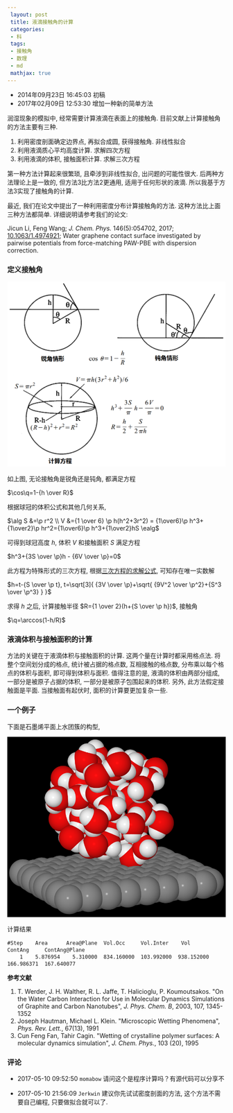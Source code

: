 ```yaml
---
 layout: post
 title: 液滴接触角的计算
 categories:
 - 科
 tags:
 - 接触角
 - 数理
 - md
 mathjax: true
---
```


- 2014年09月23日 16:45:03 初稿
- 2017年02月09日 12:53:30 增加一种新的简单方法

润湿现象的模拟中, 经常需要计算液滴在表面上的接触角. 目前文献上计算接触角的方法主要有三种.

1. 利用密度剖面确定边界点, 再拟合成圆, 获得接触角. 非线性拟合
2. 利用液滴质心平均高度计算. 求解四次方程
3. 利用液滴的体积, 接触面积计算. 求解三次方程

第一种方法计算起来很繁琐, 且牵涉到非线性拟合, 出问题的可能性很大.
后两种方法理论上是一致的, 但方法3比方法2更通用, 适用于任何形状的液滴. 所以我基于方法3实现了接触角的计算.

最近, 我们在论文中提出了一种利用密度分布计算接触角的方法. 这种方法比上面三种方法都简单. 详细说明请参考我们的论文:

Jicun Li, Feng Wang; <em>J. Chem. Phys.</em> 146(5):054702, 2017; [10.1063/1.4974921](http://dx.doi.org/10.1063/1.4974921); Water graphene contact surface investigated by pairwise potentials from force-matching PAW-PBE with dispersion correction.

### 定义接触角

![](/pic/ContactAngle.png)

如上图, 无论接触角是锐角还是钝角, 都满足方程

$\cos\q=1-{h \over R}$

根据球冠的体积公式和其他几何关系,

$\alg
S &=\p r^2 \\
V &={1 \over 6} \p h(h^2+3r^2) = {1\over6}\p h^3+{1\over2}\p hr^2={1\over6}\p h^3+{1\over2}hS
\ealg$

可得到球冠高度 $h$, 体积 $V$ 和接触面积 $S$ 满足方程

$h^3+{3S \over \p}h - {6V \over \p}=0$

此方程为特殊形式的三次方程, 根据[三次方程的求解公式](http://jerkwin.github.io/2012/10/30/%E4%B8%80%E5%85%83%E4%B8%89%E6%AC%A1%E6%96%B9%E7%A8%8B%E6%B1%82%E6%A0%B9%E5%85%AC%E5%BC%8F%E5%8F%8A%E5%85%B6Fortran%E4%BB%A3%E7%A0%81/), 可知存在唯一实数解

$h=t-{S \over \p t}, t=\sqrt[3]{ {3V \over \p}+\sqrt{ {9V^2 \over \p^2}+{S^3 \over \p^3} } }$

求得 $h$ 之后, 计算接触半径 $R={1 \over 2}(h+{S \over \p h})$, 接触角

$\q=\arccos(1-h/R)$

### 液滴体积与接触面积的计算

方法的关键在于液滴体积与接触面积的计算. 这两个量在计算时都采用格点法. 将整个空间划分成的格点,
统计被占据的格点数, 互相接触的格点数, 分布乘以每个格点的体积与面积, 即可得到体积与面积.
值得注意的是, 液滴的体积由两部分组成, 一部分是被原子占据的体积, 一部分是被原子包围起来的体积.
另外, 此方法假定接触面是平面. 当接触面有起伏时, 面积的计算要更加复杂一些.

### 一个例子

下面是石墨烯平面上水团簇的构型,

![](/pic/GraWat.png)

计算结果

    #Step    Area      Area@Plane  Vol.Occ     Vol.Inter    Vol        ContAng     ContAng@Plane
        1    5.876954    5.310000  834.160000  103.992000  938.152000  166.986371  167.640077

**参考文献**

1. T. Werder, J. H. Walther, R. L. Jaffe, T. Halicioglu, P. Koumoutsakos. "On the Water Carbon Interaction for Use in Molecular Dynamics Simulations of Graphite and Carbon Nanotubes", _J. Phys. Chem. B_, 2003, 107, 1345-1352
2. Joseph Hautman, Michael L. Klein. "Microscopic Wetting Phenomena", _Phys. Rev. Lett._, 67(13), 1991
3. Cun Feng Fan, Tahir Cagin. "Wetting of crystalline polymer surfaces: A molecular dynamics simulation", _J. Chem. Phys._, 103 (20), 1995

### 评论

- 2017-05-10 09:52:50 `momabow` 请问这个是程序计算吗？有源代码可以分享不

- 2017-05-10 21:56:09 `Jerkwin` 建议你先试试密度剖面的方法, 这个方法不需要自己编程, 只要做拟合就可以了.
